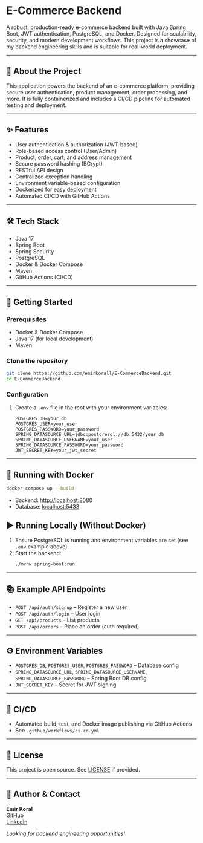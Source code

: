 # E-Commerce Backend

A robust, production-ready e-commerce backend built with Java Spring Boot, JWT authentication, PostgreSQL, and Docker. Designed for scalability, security, and modern development workflows. This project is a showcase of my backend engineering skills and is suitable for real-world deployment.

---

## 🚀 About the Project
This application powers the backend of an e-commerce platform, providing secure user authentication, product management, order processing, and more. It is fully containerized and includes a CI/CD pipeline for automated testing and deployment.

---

## ✨ Features
- User authentication & authorization (JWT-based)
- Role-based access control (User/Admin)
- Product, order, cart, and address management
- Secure password hashing (BCrypt)
- RESTful API design
- Centralized exception handling
- Environment variable-based configuration
- Dockerized for easy deployment
- Automated CI/CD with GitHub Actions

---

## 🛠️ Tech Stack
- Java 17
- Spring Boot
- Spring Security
- PostgreSQL
- Docker & Docker Compose
- Maven
- GitHub Actions (CI/CD)

---

## 🏁 Getting Started

### Prerequisites
- Docker & Docker Compose
- Java 17 (for local development)
- Maven

### Clone the repository
```sh
git clone https://github.com/emirkorall/E-CommerceBackend.git
cd E-CommerceBackend
```

### Configuration
1. Create a `.env` file in the root with your environment variables:
   ```env
   POSTGRES_DB=your_db
   POSTGRES_USER=your_user
   POSTGRES_PASSWORD=your_password
   SPRING_DATASOURCE_URL=jdbc:postgresql://db:5432/your_db
   SPRING_DATASOURCE_USERNAME=your_user
   SPRING_DATASOURCE_PASSWORD=your_password
   JWT_SECRET_KEY=your_jwt_secret
   ```

---

## 🐳 Running with Docker
```sh
docker-compose up --build
```
- Backend: [http://localhost:8080](http://localhost:8080)
- Database: [localhost:5433](localhost:5433)

## ▶️ Running Locally (Without Docker)
1. Ensure PostgreSQL is running and environment variables are set (see `.env` example above).
2. Start the backend:
   ```sh
   ./mvnw spring-boot:run
   ```

---

## 📚 Example API Endpoints
- `POST /api/auth/signup` – Register a new user
- `POST /api/auth/login` – User login
- `GET /api/products` – List products
- `POST /api/orders` – Place an order (auth required)

---

## ⚙️ Environment Variables
- `POSTGRES_DB`, `POSTGRES_USER`, `POSTGRES_PASSWORD` – Database config
- `SPRING_DATASOURCE_URL`, `SPRING_DATASOURCE_USERNAME`, `SPRING_DATASOURCE_PASSWORD` – Spring Boot DB config
- `JWT_SECRET_KEY` – Secret for JWT signing

---

## 🔄 CI/CD
- Automated build, test, and Docker image publishing via GitHub Actions
- See `.github/workflows/ci-cd.yml`

---

## 📄 License
This project is open source. See [LICENSE](LICENSE) if provided.

---

## 👤 Author & Contact
**Emir Koral**  
[GitHub](https://github.com/emirkorall/E-CommerceBackend)  
[LinkedIn](https://www.linkedin.com/in/emirkoral/)  

*Looking for backend engineering opportunities!*